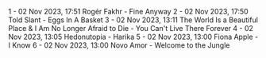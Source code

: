 1 - 02 Nov 2023, 17:51	Rogér Fakhr - Fine Anyway
2 - 02 Nov 2023, 17:50	Told Slant - Eggs In A Basket
3 - 02 Nov 2023, 13:11	The World Is a Beautiful Place & I Am No Longer Afraid to Die - You Can't Live There Forever
4 - 02 Nov 2023, 13:05	Hedonutopia - Harika
5 - 02 Nov 2023, 13:00	Fiona Apple - I Know
6 - 02 Nov 2023, 13:00	Novo Amor - Welcome to the Jungle
